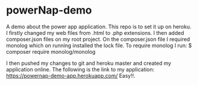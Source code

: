 # powerNap-demo
A demo about the power app application. This repo is to set it up on heroku. 
I firstly changed my web files from .html to .php extensions.
I then added composer.json files on my root project.
On the composer.json file I required monolog which on running installed the lock file.
To require monolog I run:
$ composer require monolog/monolog

 I then pushed my changes to git and heroku master and created my application online.
 The following is the link to my application:
 https://powernap-demo-app.herokuapp.com/
 Easy!!.

